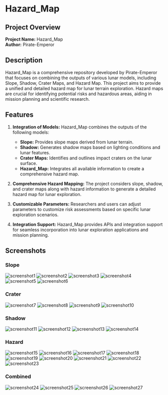# Hazard_Map

## Project Overview

**Project Name:** Hazard_Map  
**Author:** Pirate-Emperor

## Description

Hazard_Map is a comprehensive repository developed by Pirate-Emperor that focuses on combining the outputs of various lunar models, including Slope, Shadow, Crater Maps, and Hazard Map. This project aims to provide a unified and detailed hazard map for lunar terrain exploration. Hazard maps are crucial for identifying potential risks and hazardous areas, aiding in mission planning and scientific research.

## Features

1. **Integration of Models:** Hazard_Map combines the outputs of the following models:
   - **Slope:** Provides slope maps derived from lunar terrain.
   - **Shadow:** Generates shadow maps based on lighting conditions and lunar features.
   - **Crater Maps:** Identifies and outlines impact craters on the lunar surface.
   - **Hazard_Map:** Integrates all available information to create a comprehensive hazard map.

2. **Comprehensive Hazard Mapping:** The project considers slope, shadow, and crater maps along with hazard information to generate a detailed hazard map for lunar exploration.

3. **Customizable Parameters:** Researchers and users can adjust parameters to customize risk assessments based on specific lunar exploration scenarios.

4. **Integration Support:** Hazard_Map provides APIs and integration support for seamless incorporation into lunar exploration applications and mission planning.

## Screenshots
### Slope
![screenshot1](Slope/super_slope_hazard.png)
![screenshot2](Slope/slope_mask.png)
![screenshot3](Slope/slope_hazard.png)
![screenshot4](Slope/super_slope_hazard.png)
![screenshot5](Slope/output_super_slope_dtm.png)
![screenshot6](Slope/output_slope_dtm.png)

### Crater
![screenshot7](Crater/super_crater_hazard.png)
![screenshot8](Crater/super_crater_mask.png)
![screenshot9](Crater/crater_mask.png)
![screenshot10](Crater/crater_hazard.png)

### Shadow
![screenshot11](Shadow/shadow_hazard.png)
![screenshot12](Shadow/shadow_mask.png)
![screenshot13](Shadow/super_shadow_hazard.png)
![screenshot14](Shadow/super_shadow_mask.png)

### Hazard
![screenshot15](Hazard/hazard_map.png)
![screenshot16](Hazard/hazard_map_critical.png)
![screenshot17](Hazard/hazard_mask.png)
![screenshot18](Hazard/hazard_mask_critical.png)
![screenshot19](Hazard/super_hazard_critical_compare.png)
![screenshot20](Hazard/super_hazard_map.png)
![screenshot21](Hazard/super_hazard_map_critical.png)
![screenshot22](Hazard/super_hazard_mask.png)
![screenshot23](Hazard/super_hazard_mask_critical.png)

### Combined
![screenshot24](Compilation/super_hazard_mask.png)
![screenshot25](Compilation/super_hazard_map.png)
![screenshot26](Compilation/hazard_mask.png)
![screenshot27](Compilation/hazard_map.png)
